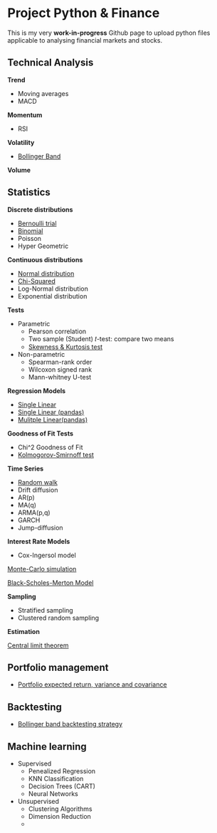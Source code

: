 # Project Python & Finance

This is my very **work-in-progress** Github page to upload python files applicable to analysing financial markets and stocks.

## Technical Analysis
**Trend**

  - Moving averages
  - MACD
  
**Momentum**

  - RSI
  
**Volatility**

  - [Bollinger Band](https://github.com/BRushmere/Finance-Models/blob/master/Bollinger_band.ipynb)

**Volume**
  
## Statistics

**Discrete distributions**

- [Bernoulli trial](https://github.com/BRushmere/BRushmere.github.io/blob/master/Bernoulli_trial.ipynb)
- [Binomial](https://github.com/BRushmere/BRushmere.github.io/blob/master/Binomial.py)
- Poisson
- Hyper Geometric

**Continuous distributions**

- [Normal distribution](https://github.com/BRushmere/BRushmere.github.io/blob/master/Normal_distribution.ipynb)
- [Chi-Squared](https://github.com/BRushmere/BRushmere.github.io/blob/master/ChiSquared.ipynb)
- Log-Normal distribution
- Exponential distribution

**Tests**

- Parametric
  - Pearson correlation
  - Two sample (Student) 𝑡-test: compare two means
  - [Skewness & Kurtosis test](https://github.com/BRushmere/BRushmere.github.io/blob/master/Skewness%20%26%20Kurtosis.ipynb)
- Non-parametric
  - Spearman-rank order
  - Wilcoxon signed rank
  - Mann-whitney U-test

**Regression Models**

- [Single Linear](https://github.com/BRushmere/BRushmere.github.io/blob/master/Simple%20Regression%20Model.py)
- [Single Linear (pandas)](https://github.com/BRushmere/BRushmere.github.io/blob/master/LinRegression%20Pandas.py)
- [Mulitple Linear(pandas)](https://github.com/BRushmere/BRushmere.github.io/blob/master/Multiple%20linear%20regression(pandas).ipynb)

**Goodness of Fit Tests**

- Chi^2 Goodness of Fit 
- [Kolmogorov-Smirnoff test](https://github.com/BRushmere/BRushmere.github.io/blob/master/Kolmogorov-Smirnoff%20test.py)

**Time Series**

- [Random walk](https://github.com/BRushmere/BRushmere.github.io/blob/master/Random%20walk.ipynb)
- Drift diffusion
- AR(p)
- MA(q)
- ARMA(p,q)
- GARCH
- Jump-diffusion

**Interest Rate Models**
- Cox-Ingersol model

[Monte-Carlo simulation](https://github.com/BRushmere/BRushmere.github.io/blob/master/MonteCarlo.ipynb)

[Black-Scholes-Merton Model](https://github.com/BRushmere/BRushmere.github.io/blob/master/BSM_call.py)

**Sampling**
- Stratified sampling
- Clustered random sampling

**Estimation**

[Central limit theorem](https://github.com/BRushmere/BRushmere.github.io/blob/master/Central%20limit%20theorem.ipynb)

## Portfolio management
- [Portfolio expected return, variance and covariance](https://github.com/BRushmere/BRushmere.github.io/blob/master/Std%26Variance%26%20Covariance.ipynb)

## Backtesting
- [Bollinger band backtesting strategy](https://github.com/BRushmere/BRushmere.github.io/blob/master/Bollinger%20band%20backtest.ipynb)

## Machine learning
- Supervised
  - Penealized Regression
  - KNN Classification
  - Decision Trees (CART)
  - Neural Networks
- Unsupervised
  - Clustering Algorithms
  - Dimension Reduction
  - 
